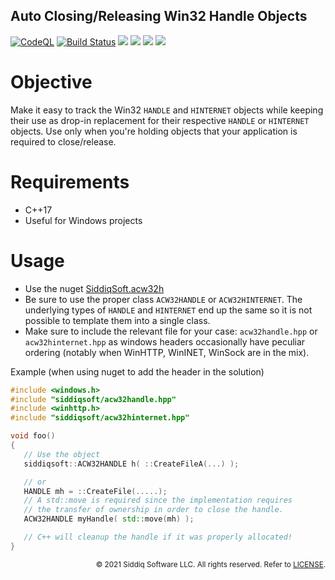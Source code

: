 Auto Closing/Releasing Win32 Handle Objects
-------------------------------------------

[![CodeQL](https://github.com/SiddiqSoft/acw32handle/actions/workflows/codeql-analysis.yml/badge.svg)](https://github.com/SiddiqSoft/acw32handle/actions/workflows/codeql-analysis.yml)
[![Build Status](https://dev.azure.com/siddiqsoft/siddiqsoft/_apis/build/status/SiddiqSoft.acw32handle?branchName=main)](https://dev.azure.com/siddiqsoft/siddiqsoft/_build/latest?definitionId=4&branchName=main)
![](https://img.shields.io/nuget/v/SiddiqSoft.acw32h)
![](https://img.shields.io/github/v/tag/SiddiqSoft/acw32handle)
![](https://img.shields.io/azure-devops/tests/siddiqsoft/siddiqsoft/4)
![](https://img.shields.io/azure-devops/coverage/siddiqsoft/siddiqsoft/4)

# Objective
Make it easy to track the Win32 `HANDLE` and `HINTERNET` objects while keeping their use as drop-in replacement for their respective `HANDLE` or `HINTERNET` objects.
Use only when you're holding objects that your application is required to close/release.

# Requirements
- C++17
- Useful for Windows projects

# Usage

- Use the nuget [SiddiqSoft.acw32h](https://www.nuget.org/packages/SiddiqSoft.acw32h/)
- Be sure to use the proper class `ACW32HANDLE` or `ACW32HINTERNET`. The underlying types of `HANDLE` and `HINTERNET` end up the same so it is not possible to template them into a single class.
- Make sure to include the relevant file for your case: `acw32handle.hpp` or `acw32hinternet.hpp` as windows headers occasionally have peculiar ordering (notably when WinHTTP, WinINET, WinSock are in the mix).

Example (when using nuget to add the header in the solution)

```cpp
#include <windows.h>
#include "siddiqsoft/acw32handle.hpp"
#include <winhttp.h>
#include "siddiqsoft/acw32hinternet.hpp"

void foo()
{
   // Use the object
   siddiqsoft::ACW32HANDLE h( ::CreateFileA(...) );

   // or
   HANDLE mh = ::CreateFile(.....);
   // A std::move is required since the implementation requires
   // the transfer of ownership in order to close the handle.
   ACW32HANDLE myHandle( std::move(mh) );

   // C++ will cleanup the handle if it was properly allocated!
}

```

<small align="right">

&copy; 2021 Siddiq Software LLC. All rights reserved. Refer to [LICENSE](LICENSE).

</small>
